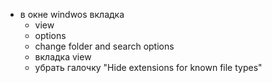 * в окне windwos вкладка    
    - view
    * options
    * change folder and search options
    * вкладка view
    * убрать галочку "Hide extensions for known file types"

    